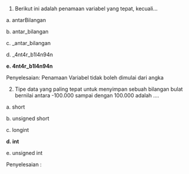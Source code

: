 1. Berikut ini adalah penamaan variabel yang tepat, kecuali...

a. antarBilangan

b. antar_bilangan

c. _antar_bilangan

d. _4nt4r_b1l4n94n

**e. 4nt4r_b1l4n94n**

Penyelesaian: Penamaan Variabel tidak boleh dimulai dari angka

2. Tipe data yang paling tepat untuk menyimpan sebuah bilangan bulat bernilai antara -100.000 sampai dengan 100.000 adalah ....

a. short

b. unsigned short

c. longint

**d. int**

e. unsigned int

Penyelesaian : 
